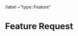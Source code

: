 /label ~"type::Feature"

<!--
Before opening a new issue, make sure to search for keywords in the issues
and verify the issue you're about to submit isn't a duplicate.

Please select the correct template above and fill it out below.
These HTML comments will not be rendered so there's no need to delete them.
Do *not* close the issue yourself, we will close things once done/handled accordingly.
For checklists put an x inside the [ ] like this: [x] to mark the checkbox.
-->

# Feature Request

<!-- If you are requesting new device support, please read the Adding Device Support documentation before submitting a
request: https://gitlab.com/coolercontrol/coolercontrol#adding-device-support
Use this section to explain the feature and how it will work. It can be helpful to add technical details,
design proposals, and links to related epics or issues.
-->
